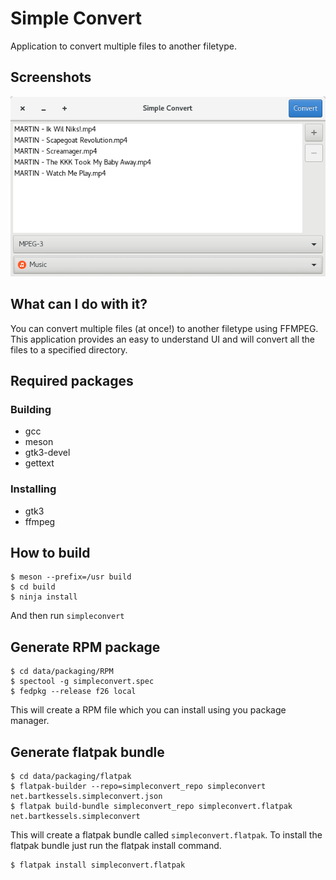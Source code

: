# Simple Convert

Application to convert multiple files to another filetype.

## Screenshots

![Simple Convert mainwindow](data/screenshots/mainwindow.png)

## What can I do with it?

You can convert multiple files (at once!) to another filetype using FFMPEG.
This application provides an easy to understand UI and will convert all the files
to a specified directory.

## Required packages

### Building

- gcc
- meson
- gtk3-devel
- gettext

### Installing

- gtk3
- ffmpeg

## How to build

```
$ meson --prefix=/usr build
$ cd build
$ ninja install
```

And then run `simpleconvert`

## Generate RPM package

```
$ cd data/packaging/RPM
$ spectool -g simpleconvert.spec
$ fedpkg --release f26 local
```

This will create a RPM file which you can install using you package manager.

## Generate flatpak bundle

```
$ cd data/packaging/flatpak
$ flatpak-builder --repo=simpleconvert_repo simpleconvert net.bartkessels.simpleconvert.json
$ flatpak build-bundle simpleconvert_repo simpleconvert.flatpak net.bartkessels.simpleconvert
```

This will create a flatpak bundle called `simpleconvert.flatpak`. To install the flatpak bundle
just run the flatpak install command.

```
$ flatpak install simpleconvert.flatpak
```
